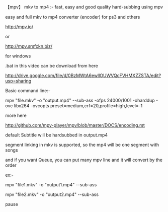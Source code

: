 【mpv】
mkv to mp4 :- fast, easy and good quality hard-subbing using mpv

easy and full mkv to mp4 converter (encoder) for ps3 and others

http://mpv.io/ 

or 

http://mpv.srsfckn.biz/

for windows

.bat in this video can be download from here 

http://drive.google.com/file/d/0BzMWtA6ewllOUWVQcFVHMXZZSTA/edit?usp=sharing
 
Basic command line:-
 
mpv "file.mkv" -o "output.mp4" --sub-ass -ofps 24000/1001 -oharddup -ovc libx264 -ovcopts preset=medium,crf=20,profile=high,level=-1

more here 

http://github.com/mpv-player/mpv/blob/master/DOCS/encoding.rst

default Subtitle will be hardsubbed in output.mp4
 
segment linking in mkv is supported, so the mp4 will be one segment with songs

and if you want Queue, you can put many mpv line and it will convert by the order

ex:-

mpv "file1.mkv" -o "output1.mp4" --sub-ass

mpv "file2.mkv" -o "output2.mp4" --sub-ass

pause
